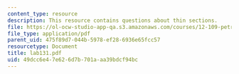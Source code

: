 ```yaml
---
content_type: resource
description: This resource contains questions about thin sections.
file: https://ol-ocw-studio-app-qa.s3.amazonaws.com/courses/12-109-petrology-fall-2005/49dcc6e47e626d7b701aaa39bdcf94bc_lab131.pdf
file_type: application/pdf
parent_uid: 475f89d7-044b-5978-ef28-6936e65fcc57
resourcetype: Document
title: lab131.pdf
uid: 49dcc6e4-7e62-6d7b-701a-aa39bdcf94bc
---
```


